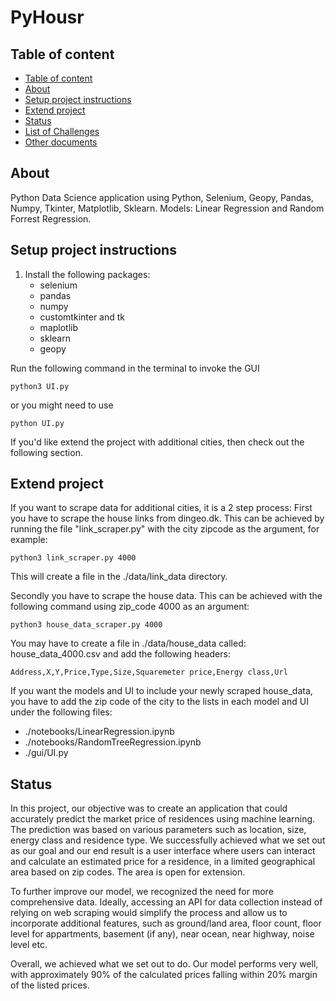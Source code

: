 # PyHousr

## Table of content

- [Table of content](#table-of-content)
- [About](#about)
- [Setup project instructions](#Setup-project-instructions)
- [Extend project](#Extend-project)
- [Status](#status)
- [List of Challenges](#List-of-Challenges)
- [Other documents](#Other-documents)

## About

Python Data Science application using Python, Selenium, Geopy, Pandas, Numpy, Tkinter, Matplotlib, Sklearn.
Models: Linear Regression and Random Forrest Regression.
<br>

## Setup project instructions

1. Install the following packages:
   - selenium
   - pandas
   - numpy
   - customtkinter and tk
   - maplotlib
   - sklearn
   - geopy

Run the following command in the terminal to invoke the GUI

```
python3 UI.py
```

or you might need to use

```
python UI.py
```

If you'd like extend the project with additional cities, then check out the following section.
<br>

## Extend project

If you want to scrape data for additional cities, it is a 2 step process:
First you have to scrape the house links from dingeo.dk. This can be achieved by running the file "link_scraper.py" with the city zipcode as the argument, for example:

```
python3 link_scraper.py 4000
```

This will create a file in the ./data/link_data directory.

Secondly you have to scrape the house data. This can be achieved with the following command using zip_code 4000 as an argument:

```
python3 house_data_scraper.py 4000
```

You may have to create a file in ./data/house_data called:
house_data_4000.csv
and add the following headers: <br>

```
Address,X,Y,Price,Type,Size,Squaremeter price,Energy class,Url
```

If you want the models and UI to include your newly scraped house_data, you have to add the zip code of the city to the lists in each model and UI under the following files:

- ./notebooks/LinearRegression.ipynb
- ./notebooks/RandomTreeRegression.ipynb
- ./gui/UI.py

## Status

In this project, our objective was to create an application that could accurately predict the market price of residences using machine learning. The prediction was based on various parameters such as location, size, energy class and residence type. We successfully achieved what we set out as our goal and our end result is a user interface where users can interact and calculate an estimated price for a residence, in a limited geographical area based on zip codes. The area is open for extension.

To further improve our model, we recognized the need for more comprehensive data. Ideally, accessing an API for data collection instead of relying on web scraping would simplify the process and allow us to incorporate additional features, such as ground/land area, floor count, floor level for appartments, basement (if any), near ocean, near highway, noise level etc.

Overall, we achieved what we set out to do. Our model performs very well, with approximately 90% of the calculated prices falling within 20% margin of the listed prices.

